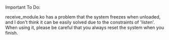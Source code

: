 Important To Do:

receive_module.ko has a problem that the system freezes when unloaded, and I don't think it can be easily solved due to the constraints of 'listen'. When using it, please be careful that you always reset the system when you finish.



